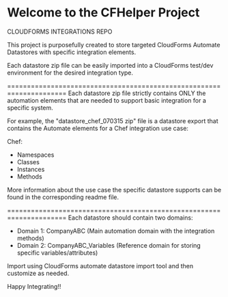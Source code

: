 Welcome to the CFHelper Project
=================================
CLOUDFORMS INTEGRATIONS REPO  

This project is purposefully created to store targeted CloudForms Automate Datastores
with specific integration elements. 

Each datastore zip file can be easily imported into a CloudForms test/dev 
environment for the desired integration type.

=====================================================================
Each datastore zip file strictly contains ONLY the automation elements that are needed
to support basic integration for a specific system. 

For example, the "datastore_chef_070315 zip" file is a datastore export that contains
the Automate elements for a Chef integration use case:

Chef: 
- Namespaces
- Classes
- Instances
- Methods

More information about the use case the specific datastore supports can be found in the
corresponding readme file.

=====================================================================
Each datastore should contain two domains:

- Domain 1: CompanyABC (Main automation domain with the integration methods)
- Domain 2: CompanyABC_Variables (Reference domain for storing specific variables/attributes)

Import using CloudForms automate datastore import tool and then customize as needed.

Happy Integrating!!
